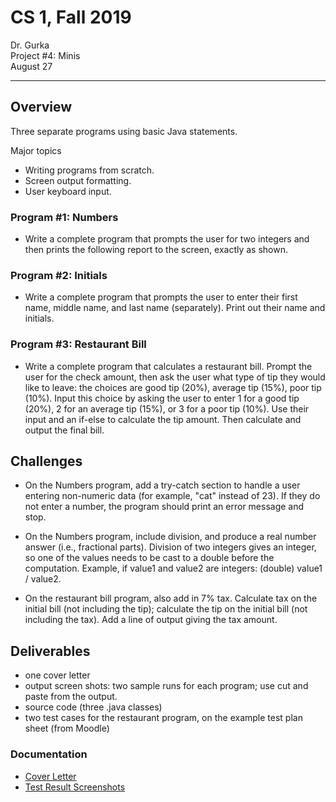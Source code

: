 # CS 1, Fall 2019

Dr. Gurka \
Project #4: Minis \
August 27

---

## Overview

Three separate programs using basic Java statements.

Major topics

- Writing programs from scratch.
- Screen output formatting.
- User keyboard input.

### Program #1: Numbers

- Write a complete program that prompts the user for two integers and then prints the following report to the screen, exactly as shown.

### Program #2: Initials

- Write a complete program that prompts the user to enter their first name, middle name, and last name (separately).  Print out their name and initials.

### Program #3: Restaurant Bill

- Write a complete program that calculates a restaurant bill.  Prompt the user for the check amount, then ask the user what type of tip they would like to leave: the choices are good tip (20%), average tip (15%), poor tip (10%).  Input this choice by asking the user to enter 1 for a good tip (20%), 2 for an average tip (15%), or 3 for a poor tip (10%).  Use their input and an if-else to calculate the tip amount.  Then calculate and output the final bill.

## Challenges

- On the Numbers program, add a try-catch section to handle a user entering non-numeric data (for example, "cat" instead of 23).  If they do not enter a number, the program should print an error message and stop.

- On the Numbers program, include division, and produce a real number answer (i.e., fractional parts).  Division of two integers gives an integer, so one of the values needs to be cast to a double before the computation.  Example, if value1 and value2 are integers:
(double) value1 / value2.

- On the restaurant bill program, also add in 7% tax.  Calculate tax on the initial bill (not including the tip); calculate the tip on the initial bill (not including the tax).  Add a line of output giving the tax amount.

## Deliverables

- one cover letter
- output screen shots: two sample runs for each program; use cut and paste from the output.
- source code (three .java classes)
- two test cases for the restaurant program, on the example test plan sheet (from Moodle)

### Documentation 

- [Cover Letter](documentation/cover_letter.md)
- [Test Result Screenshots](documentation/test_results.md)
